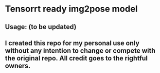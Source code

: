 # Tensorrt ready img2pose model

## Usage: (to be updated)

## I created this repo for my personal use only without any intention to change or compete with the original repo. All credit goes to the rightful owners.
